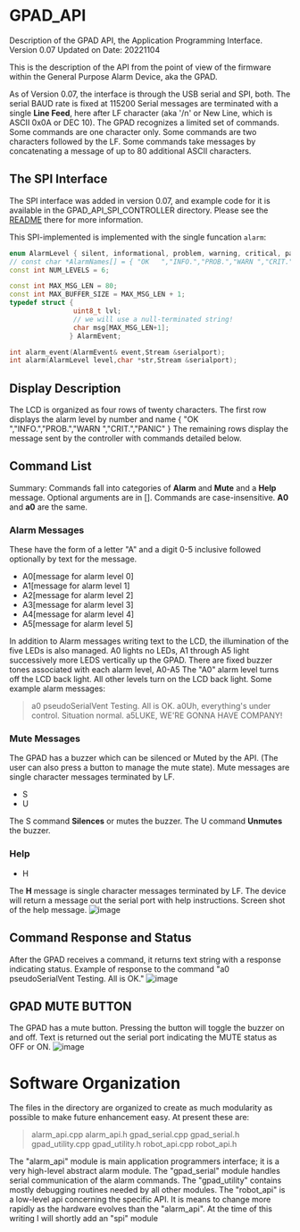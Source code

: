 # GPAD_API
Description of the GPAD API, the Application Programming Interface.
Version 0.07
Updated on Date: 20221104

This is the description of the API from the point of view of the firmware within the General Purpose Alarm Device, aka the GPAD.

As of Version 0.07, the interface is through the USB serial and SPI, both. 
The serial BAUD rate is fixed at 115200
Serial messages are terminated with a single **Line Feed**, here after LF character (aka '/n' or New Line, which is ASCII 0x0A or DEC 10).
The GPAD recognizes a limited set of commands.
Some commands are one character only.
Some commands are two characters followed by the LF.
Some commands take messages by concatenating a message of up to 80 additional ASCII characters.

## The SPI Interface

The SPI interface was added in version 0.07, and example code for it is available in the GPAD_API_SPI_CONTROLLER directory. Please see the [README](https://github.com/PubInv/general-alarm-device/tree/main/Firmware/GPAD_API_SPI_CONTROLLER) there for more information.

This SPI-implemented is implemented with the single funcation ```alarm```:
```C++
enum AlarmLevel { silent, informational, problem, warning, critical, panic };
// const char *AlarmNames[] = { "OK   ","INFO.","PROB.","WARN ","CRIT.","PANIC" };
const int NUM_LEVELS = 6;

const int MAX_MSG_LEN = 80;
const int MAX_BUFFER_SIZE = MAX_MSG_LEN + 1;
typedef struct {
                uint8_t lvl;
                // we will use a null-terminated string!
                char msg[MAX_MSG_LEN+1];
               } AlarmEvent;

int alarm_event(AlarmEvent& event,Stream &serialport);
int alarm(AlarmLevel level,char *str,Stream &serialport);
```



## Display Description
The LCD is organized as four rows of twenty characters.
The first row displays the alarm level by number and name { "OK   ","INFO.","PROB.","WARN ","CRIT.","PANIC" }
The remaining rows display the message sent by the controller with commands detailed below.

## Command List
Summary:
Commands fall into categories of **Alarm** and **Mute** and a **Help** message.
Optional arguments are in [].
Commands are case-insensitive. **A0** and **a0** are the same.

### Alarm Messages
These have the form of a letter "A" and a digit 0-5 inclusive followed optionally by text for the message.
* A0[message for alarm level 0]
* A1[message for alarm level 1]
* A2[message for alarm level 2]
* A3[message for alarm level 3]
* A4[message for alarm level 4]
* A5[message for alarm level 5]

In addition to Alarm messages writing text to the LCD, the illumination of the five LEDs is also managed.  A0 lights no LEDs, A1 through A5 light successively more LEDS vertically up the GPAD.
There are fixed buzzer tones associated with each alarm level, A0-A5
The "A0" alarm level turns off the LCD back light.  All other levels turn on the LCD back light.
Some example alarm messages:
> a0 pseudoSerialVent Testing.  All is OK.
> a0Uh, everything's under control. Situation normal.
> a5LUKE, WE'RE GONNA HAVE COMPANY!

### Mute Messages
The GPAD has a buzzer which can be silenced or Muted by the API. (The user can also press a button to manage the mute state).
Mute messages are single character messages terminated by LF.
* S
* U

The S command **Silences** or mutes the buzzer.
The U command **Unmutes** the buzzer.

### Help
* H

The **H** message is single character messages terminated by LF.
The device will return a message out the serial port with help instructions.
Screen shot of the help message.
![image](https://user-images.githubusercontent.com/5836181/200066531-264861f6-eaba-42e5-be05-d8b6f6640e94.png)


## Command Response and Status
After the GPAD receives a command, it returns text string with a response indicating status.
Example of response to the command "a0 pseudoSerialVent Testing.  All is OK."
![image](https://user-images.githubusercontent.com/5836181/200065137-465a2ade-5cc2-4c08-925f-df86810f21c1.png)


## GPAD MUTE BUTTON
The GPAD has a mute button. Pressing the button will toggle the buzzer on and off.
Text is returned out the serial port indicating the MUTE status as OFF or ON.
![image](https://user-images.githubusercontent.com/5836181/200072832-7efc77ac-50da-4c15-8be6-abd9bafb60cb.png)


# Software Organization

The files in the directory are organized to create as much modularity as possible
to make future enhancement easy. At present these are:

> alarm_api.cpp
> alarm_api.h
> gpad_serial.cpp
> gpad_serial.h
> gpad_utility.cpp
> gpad_utility.h
> robot_api.cpp
> robot_api.h

The "alarm_api" module is main application programmers interface; it is a very
high-level abstract alarm module.
The "gpad_serial" module handles serial communication of the alarm commands.
The "gpad_utility" contains mostly debugging routines needed by all other modules.
The "robot_api" is a low-level api concerning the specific API. It is means to
change more rapidly as the hardware evolves than the "alarm_api".
At the time of this writing I will shortly add an "spi" module
